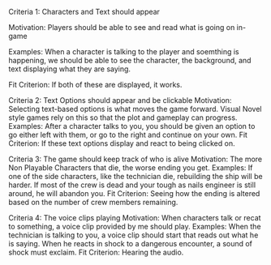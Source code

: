 Criteria 1: Characters and Text should appear
  
  Motivation: Players should be able to see and read what is going on in-game
  
  Examples: When a character is talking to the player and soemthing is happening, we should be able to see the       character, the background, and text displaying what they are saying.
  
  Fit Criterion: If both of these are displayed, it works.


Criteria 2: Text Options should appear and be clickable
  Motivation: Selecting text-based options is what moves the game forward. Visual Novel style games rely on this     so that the plot and gameplay can progress.
  Examples: After a character talks to you, you should be given an option to go either left with them, or go to      the right and continue on your own.
  Fit Criterion: If these text options display and react to being clicked on.


Criteria 3: The game should keep track of who is alive
  Motivation: The more Non Playable Characters that die, the worse ending you get.
  Examples: If one of the side characters, like the technician die, rebuilding the ship will be harder. If most     of the crew is dead and your tough as nails engineer is still around, he will abandon you.
  Fit Criterion: Seeing how the ending is altered based on the number of crew members remaining.


Criteria 4: The voice clips playing
  Motivation: When characters talk or recat to something, a voice clip provided by me should play.
  Examples: When the technician is talking to you, a voice clip should start that reads out what he is saying.       When he reacts in shock to a dangerous encounter, a sound of shock must exclaim.
  Fit Criterion: Hearing the audio.
